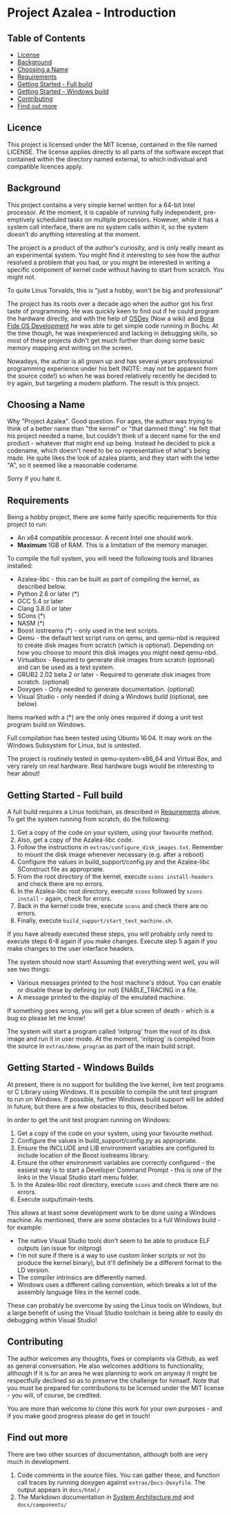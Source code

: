 # Project Azalea - Introduction

## Table of Contents

- [License](#license)
- [Background](#background)
- [Choosing a Name](#choosing-a-name)
- [Requirements](#requirements)
- [Getting Started - Full build](#getting-started---full-build)
- [Getting Started - Windows build](#getting-started---windows-builds)
- [Contributing](#contributing)
- [Find out more](#find-out-more)

## Licence

This project is licensed under the MIT license, contained in the file named LICENSE. The license applies directly to
all parts of the software except that contained within the directory named external, to which individual and compatible
licences apply.

## Background

This project contains a very simple kernel written for a 64-bit Intel processor. At the moment, it is capable of
running fully independent, pre-emptively scheduled tasks on multiple processors. However, while it has a system call
interface, there are no system calls within it, so the system doesn't do anything interesting at the moment.

The project is a product of the author's curiosity, and is only really meant as an experimental system. You might find
it interesting to see how the author resolved a problem that you had, or you might be interested in writing a specific
component of kernel code without having to start from scratch. You might not.

To quite Linus Torvalds, this is "just a hobby, won't be big and professional"

The project has its roots over a decade ago when the author got his first taste of programming. He was quickly keen to
find out if he could program the hardware directly, and with the help of [OSDev](http://wiki.osdev.org/) (Now a wiki)
and [Bona Fide OS Development](http://www.osdever.net/tutorials/) he was able to get simple code running in Bochs. At
the time though, he was inexperienced and lacking in debugging skills, so most of these projects didn't get much
further than doing some basic memory mapping and writing on the screen.

Nowadays, the author is all grown up and has several years professional programming experience under his belt (NOTE:
may not be apparent from the source code!) so when he was bored relatively recently he decided to try again, but
targeting a modern platform. The result is this project.

## Choosing a Name

Why "Project Azalea". Good question. For ages, the author was trying to think of a better name than "the kernel" or
"that damned thing". He felt that his project needed a name, but couldn't think of a decent name for the end product -
whatever that might end up being. Instead he decided to pick a codename, which doesn't need to be so representative of
what's being made. He quite likes the look of azalea plants, and they start with the letter "A", so it seemed like a
reasonable codename.

Sorry if you hate it.

## Requirements

Being a hobby project, there are some fairly specific requirements for this project to run:

- An x64 compatible processor. A recent Intel one should work.
- **Maximum** 1GB of RAM. This is a limitation of the memory manager.

To compile the full system, you will need the following tools and libraries installed:
- Azalea-libc - this can be built as part of compiling the kernel, as described below.
- Python 2.6 or later (*)
- GCC 5.4 or later
- Clang 3.8.0 or later
- SCons (*)
- NASM (*)
- Boost iostreams (*) - only used in the test scripts.
- Qemu - the default test script runs on qemu, and qemu-nbd is required to create disk images from scratch (which is
  optional). Depending on how you choose to mount this disk images you might need qemu-nbd.
- Virtualbox - Required to generate disk images from scratch (optional) and can be used as a test system.
- GRUB2 2.02 beta 2 or later - Required to generate disk images from scratch. (optional)
- Doxygen - Only needed to generate documentation. (optional)
- Visual Studio - only needed if doing a Windows build (optional, see below)

Items marked with a (*) are the only ones required if doing a unit test program build on Windows. 

Full compilation has been tested using Ubuntu 16.04. It may work on the Windows Subsystem for Linux, but is untested.

The project is routinely tested in qemu-system-x86_64 and Virtual Box, and very rarely on real hardware. Real hardware
bugs would be interesting to hear about!

## Getting Started - Full build

A full build requires a Linux toolchain, as described in [Requirements](#requirements) above. To get the system running
from scratch, do the following:

1. Get a copy of the code on your system, using your favourite method.
2. Also, get a copy of the Azalea-libc code.
3. Follow the instructions in `extras/configure_disk_images.txt`. Remember to mount the disk image whenever necessary
(e.g. after a reboot)
4. Configure the values in build_support/config.py and the Azalea-libc SConstruct file as appropriate.
5. From the root directory of the kernel, execute `scons install-headers` and check there are no errors.
6. In the Azalea-libc root directory, execute `scons` followed by `scons install` - again, check for errors.
7. Back in the kernel code tree, execute `scons` and check there are no errors.
8. Finally, execute `build_support/start_test_machine.sh`.

If you have already executed these steps, you will probably only need to execute steps 6-8 again if you make changes.
Execute step 5 again if you make changes to the user interface headers.

The system should now start! Assuming that everything went well, you will see two things:

- Various messages printed to the host machine's stdout. You can enable or disable these by defining (or not)
  ENABLE_TRACING in a file.
- A message printed to the display of the emulated machine.

If something goes wrong, you will get a blue screen of death - which is a bug so please let me know!

The system will start a program called 'initprog' from the root of its disk image and run it in user mode. At the
moment, 'initprog' is compiled from the source in `extras/demo_program` as part of the main build script.

## Getting Started - Windows Builds

At present, there is no support for building the live kernel, live test programs or C Library using Windows. It is
possible to compile the unit test program to run on Windows. If possible, further Windows build support will be added
in future, but there are a few obstacles to this, described below.

In order to get the unit test program running on Windows:

1. Get a copy of the code on your system, using your favourite method.
2. Configure the values in build_support/config.py as appropriate.
3. Ensure the INCLUDE and LIB environment variables are configured to include location of the Boost iostreams library.
4. Ensure the other environment variables are correctly configured - the easiest way is to start a Developer Command
   Prompt - this is one of the links in the Visual Studio start menu folder.
5. In the Azalea-libc root directory, execute `scons` and check there are no errors.
6. Execute output\main-tests.

This allows at least some development work to be done using a Windows machine. As mentioned, there are some obstacles
to a full Windows build - for example:

- The native Visual Studio tools don't seem to be able to produce ELF outputs (an issue for initprog)
- I'm not sure if there is a way to use custom linker scripts or not (to produce the kernel binary), but it'll
  definitely be a different format to the LD version.
- The compiler intrinsics are differently named.
- Windows uses a different calling convention, which breaks a lot of the assembly language files in the kernel code.

These can probably be overcome by using the Linux tools on Windows, but a large benefit of using the Visual Studio
toolchain is being able to easily do debugging within Visual Studio!

## Contributing

The author welcomes any thoughts, fixes or complaints via Github, as well as general conversation. He also welcomes
additions to functionality, although if it is for an area he was planning to work on anyway it might be respectfully
declined so as to preserve the challenge for himself. Note that you must be prepared for contributions to be licensed
under the MIT license - you will, of course, be credited.

You are more than welcome to clone this work for your own purposes - and if you make good progress please do get in
touch!

## Find out more

There are two other sources of documentation, although both are very much in development.

1. Code comments in the source files. You can gather these, and function call traces by running doxygen against
`extras/Docs-Doxyfile`. The output appears in `docs/html/`
2. The Markdown documentation in [System Architecture.md](System%20Architecture.md) and `docs/components/`